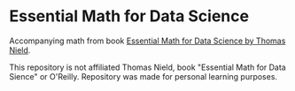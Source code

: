 # Essential Math for Data Science 

Accompanying math from book [Essential Math for Data Science by Thomas Nield](https://www.oreilly.com/library/view/essential-math-for/9781098102920/).

This repository is not affiliated Thomas Nield, book "Essential Math for Data Sience" or O'Reilly.
Repository was made for personal learning purposes.
